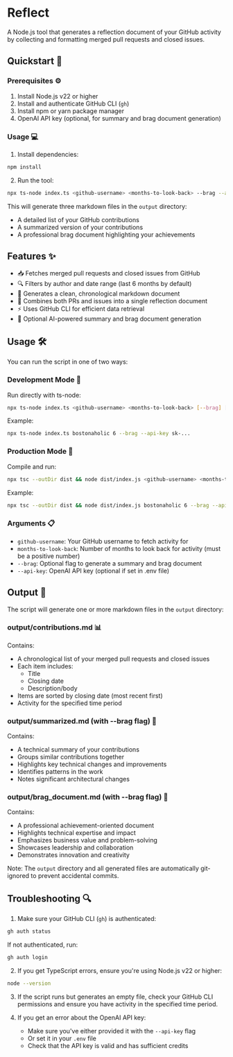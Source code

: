 # Reflect

A Node.js tool that generates a reflection document of your GitHub activity by collecting and formatting merged pull requests and closed issues.

## Quickstart 🚀

### Prerequisites ⚙️

1. Install Node.js v22 or higher
2. Install and authenticate GitHub CLI (`gh`)
3. Install npm or yarn package manager
4. OpenAI API key (optional, for summary and brag document generation)

### Usage 💻

1. Install dependencies:
```bash
npm install
```

2. Run the tool:
```bash
npx ts-node index.ts <github-username> <months-to-look-back> --brag --api-key=sk-...
```

This will generate three markdown files in the `output` directory:
- A detailed list of your GitHub contributions
- A summarized version of your contributions
- A professional brag document highlighting your achievements

## Features ✨

- 📥 Fetches merged pull requests and closed issues from GitHub
- 🔍 Filters by author and date range (last 6 months by default)
- 📝 Generates a clean, chronological markdown document
- 🔄 Combines both PRs and issues into a single reflection document
- ⚡ Uses GitHub CLI for efficient data retrieval
- 🤖 Optional AI-powered summary and brag document generation

## Usage 🛠️

You can run the script in one of two ways:

### Development Mode 🔧

Run directly with ts-node:

```bash
npx ts-node index.ts <github-username> <months-to-look-back> [--brag] [--api-key <openai-api-key>]
```

Example:

```bash
npx ts-node index.ts bostonaholic 6 --brag --api-key sk-...
```

### Production Mode 🚀

Compile and run:

```bash
npx tsc --outDir dist && node dist/index.js <github-username> <months-to-look-back> [--brag] [--api-key <openai-api-key>]
```

Example:

```bash
npx tsc --outDir dist && node dist/index.js bostonaholic 6 --brag --api-key sk-...
```

### Arguments 📋

- `github-username`: Your GitHub username to fetch activity for
- `months-to-look-back`: Number of months to look back for activity (must be a positive number)
- `--brag`: Optional flag to generate a summary and brag document
- `--api-key`: OpenAI API key (optional if set in .env file)

## Output 📁

The script will generate one or more markdown files in the `output` directory:

### output/contributions.md 📊
Contains:
- A chronological list of your merged pull requests and closed issues
- Each item includes:
  - Title
  - Closing date
  - Description/body
- Items are sorted by closing date (most recent first)
- Activity for the specified time period

### output/summarized.md (with --brag flag) 📝
Contains:
- A technical summary of your contributions
- Groups similar contributions together
- Highlights key technical changes and improvements
- Identifies patterns in the work
- Notes significant architectural changes

### output/brag_document.md (with --brag flag) 🎯
Contains:
- A professional achievement-oriented document
- Highlights technical expertise and impact
- Emphasizes business value and problem-solving
- Showcases leadership and collaboration
- Demonstrates innovation and creativity

Note: The `output` directory and all generated files are automatically git-ignored to prevent accidental commits.

## Troubleshooting 🔍

1. Make sure your GitHub CLI (`gh`) is authenticated:

```bash
gh auth status
```

If not authenticated, run:

```bash
gh auth login
```

2. If you get TypeScript errors, ensure you're using Node.js v22 or higher:

```bash
node --version
```

3. If the script runs but generates an empty file, check your GitHub CLI permissions and ensure you have activity in the specified time period.

4. If you get an error about the OpenAI API key:
   - Make sure you've either provided it with the `--api-key` flag
   - Or set it in your `.env` file
   - Check that the API key is valid and has sufficient credits
